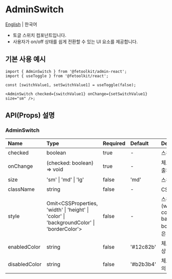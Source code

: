 # AdminSwitch

[English](../en/component_switch.md) | 한국어

- 토글 스위치 컴포넌트입니다.
- 사용자가 on/off 상태를 쉽게 전환할 수 있는 UI 요소를 제공합니다.

## 기본 사용 예시

```tsx
import { AdminSwitch } from '@fetoolkit/admin-react';
import { useToggle } from '@fetoolkit/react';

const [switchValue1, setSwitchValue1] = useToggle(false);

<AdminSwitch checked={switchValue1} onChange={setSwitchValue1} size="sm" />;
```

## API(Props) 설명

### AdminSwitch

| Name          | Type                                                                                      | Required | Default   | Description                                                                         |
| :------------ | :---------------------------------------------------------------------------------------- | :------- | :-------- | :---------------------------------------------------------------------------------- |
| checked       | boolean                                                                                   | true     | -         | 스위치의 체크 상태                                                                  |
| onChange      | (checked: boolean) => void                                                                | true     | -         | 체크 상태 변경 시 호출되는 함수                                                     |
| size          | 'sm' \| 'md' \| 'lg'                                                                      | false    | 'md'      | 스위치의 크기                                                                       |
| className     | string                                                                                    | false    | -         | CSS 클래스명                                                                        |
| style         | Omit<CSSProperties, 'width' \| 'height' \| 'color' \| 'backgroundColor' \| 'borderColor'> | false    | -         | 스위치 스타일 (width, height, color, backgroundColor, borderColor 속성은 작성 불가) |
| enabledColor  | string                                                                                    | false    | '#12c82b' | 체크 상태일 때의 색상                                                               |
| disabledColor | string                                                                                    | false    | '#b2b3b4' | 체크 상태가 아닐 때의 색상                                                          |
